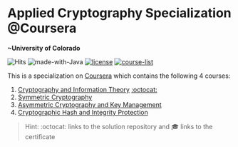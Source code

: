 # Applied Cryptography Specialization @Coursera
__~University of Colorado__

![Hits](https://hits.seeyoufarm.com/api/count/incr/badge.svg?url=https://github.com/anishLearnsToCode/applied-cryptography)
![made-with-Java](https://img.shields.io/badge/Made%20with-Java-1f425f.svg)
[![license](https://img.shields.io/badge/LICENSE-MIT-<COLOR>.svg)](LICENSE)
[![course-list](https://img.shields.io/badge/course-list-1f72ff.svg)](https://github.com/anishLearnsToCode/course-list)

This is a specialization on 
[Coursera](https://www.coursera.org/specializations/applied-crypto) 
which contains the following 4 courses:

1. [Cryptography and Information Theory](https://www.coursera.org/learn/crypto-info-theory) [:octocat:](https://github.com/anishLearnsToCode/cryptography-and-information-theory)
1. [Symmetric Cryptography](https://www.coursera.org/learn/symmetric-crypto)
1. [Asymmetric Cryptography and Key Management](https://www.coursera.org/learn/asymmetric-crypto)
1. [Cryptographic Hash and Integrity Protection](https://www.coursera.org/learn/cryptographic-hash-integrity-protection)

> Hint: :octocat: links to the solution repository and 🎓 links to the certificate
